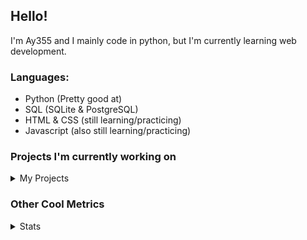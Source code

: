 ## Hello!


I'm Ay355 and I mainly code in python, but I'm currently learning web development.


### Languages:
 - Python (Pretty good at)
 - SQL (SQLite & PostgreSQL)
 - HTML & CSS (still learning/practicing)
 - Javascript (also still learning/practicing)

 
### Projects I'm currently working on

<details>
 <summary>My Projects</summary>
<br>
 
[Standle](https://discord.com/oauth2/authorize?client_id=810345494223781899&scope=bot&permissions=8)
 - A multipurpose discord bot for your discord server. Has useful and fun commands for you to mess around with. Made with [discord.py](https://www.github.com/Rapptz/discord.py).

[RoboAy355](https://github.com/Ay-355/RoboAy355)
 - A personal discord bot that I use for random things.

[Asyncdictionary](https://github.com/Ay-355/asyncdictionary)
 - An async wrapper for a dictionary API. See the README for more info.

 
That's pretty much it, other stuff is closed-source cause I'm spending most of my time learning.
 
</details>


### Other Cool Metrics


<details>
<summary>Stats</summary>
<br>
 
<a href="https://github.com/Ay-355">
 <img align="center" src="https://github-readme-stats.vercel.app/api?username=Ay-355&theme=tokyonight&show_icons=true&count_private=true&hide_border=true" />
</a><a href="https://github.com/Ay-355">
  <img align="center" src="https://github-readme-stats.vercel.app/api/top-langs/?username=Ay-355&hide=toml,yaml,cmake&layout=compact&langs_count=8&theme=tokyonight&hide_border=true" />
</a>

 
&nbsp; <!-- Space character to put some space between the different stat types. -->

 
<!--START_SECTION:waka-->
**🐱 My Github Data** 

> 🏆 407 Contributions in the Year 2021
 > 
> 📦 1.0 kB Used in Github's Storage 
 > 
> 🚫 Not Opted to Hire
 > 
> 📜 9 Public Repositories 
 > 
> 🔑 2 Private Repositories  
 > 
**I'm an Early 🐤** 

```text
🌞 Morning    7 commits      ░░░░░░░░░░░░░░░░░░░░░░░░░   3.11% 
🌆 Daytime    107 commits    ████████████░░░░░░░░░░░░░   47.56% 
🌃 Evening    103 commits    ███████████░░░░░░░░░░░░░░   45.78% 
🌙 Night      8 commits      █░░░░░░░░░░░░░░░░░░░░░░░░   3.56%

```
📅 **I'm Most Productive on Thursday** 

```text
Monday       36 commits     ████░░░░░░░░░░░░░░░░░░░░░   16.0% 
Tuesday      32 commits     ███░░░░░░░░░░░░░░░░░░░░░░   14.22% 
Wednesday    24 commits     ██░░░░░░░░░░░░░░░░░░░░░░░   10.67% 
Thursday     42 commits     ████░░░░░░░░░░░░░░░░░░░░░   18.67% 
Friday       32 commits     ███░░░░░░░░░░░░░░░░░░░░░░   14.22% 
Saturday     33 commits     ███░░░░░░░░░░░░░░░░░░░░░░   14.67% 
Sunday       26 commits     ███░░░░░░░░░░░░░░░░░░░░░░   11.56%

```


📊 **This Week I Spent My Time On** 

```text
💬 Programming Languages: 
Bash                     34 mins             ███████████░░░░░░░░░░░░░░   45.34% 
PowerShell               18 mins             ██████░░░░░░░░░░░░░░░░░░░   24.8% 
YAML                     15 mins             █████░░░░░░░░░░░░░░░░░░░░   20.73% 
INI                      4 mins              █░░░░░░░░░░░░░░░░░░░░░░░░   6.19% 
Python                   2 mins              ░░░░░░░░░░░░░░░░░░░░░░░░░   2.83%

🔥 Editors: 
VS Code                  59 mins             ███████████████████░░░░░░   78.72% 
Notepad++                16 mins             █████░░░░░░░░░░░░░░░░░░░░   21.28%

🐱‍💻 Projects: 
starship                 59 mins             ███████████████████░░░░░░   78.72% 
Unknown Project          13 mins             ████░░░░░░░░░░░░░░░░░░░░░   18.45% 
Chromagnon               2 mins              ░░░░░░░░░░░░░░░░░░░░░░░░░   2.83%

💻 Operating System: 
Windows                  1 hr 15 mins        █████████████████████████   100.0%

```

**I Mostly Code in Python** 

```text
Python                   7 repos             ███████████████████░░░░░░   77.78% 
HTML                     1 repo              ██░░░░░░░░░░░░░░░░░░░░░░░   11.11% 
C++                      1 repo              ██░░░░░░░░░░░░░░░░░░░░░░░   11.11%

```



 Last Updated on 02/08/2021
<!--END_SECTION:waka-->
</details>
